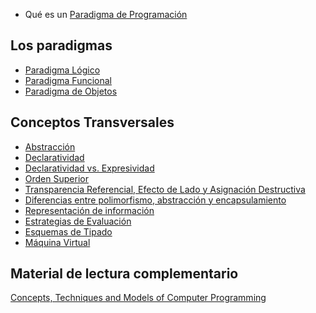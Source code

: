 -   Qué es un [Paradigma de Programación](paradigma-de-programacion.md)

Los paradigmas
--------------

-   [Paradigma Lógico](paradigma-logico.md)
-   [Paradigma Funcional](paradigma-funcional.md)
-   [Paradigma de Objetos](paradigma-de-objetos.md)

Conceptos Transversales
-----------------------

-   [Abstracción](abstraccion.md)
-   [Declaratividad](declaratividad.md)
-   [Declaratividad vs. Expresividad](declaratividad-vs--expresividad.md)
-   [Orden Superior](orden-superior.md)
-   [Transparencia Referencial, Efecto de Lado y Asignación Destructiva](transparencia-referencial--efecto-de-lado-y-asignacion-destructiva.md)
-   [Diferencias entre polimorfismo, abstracción y encapsulamiento](diferencias-entre-polimorfismo--abstraccion-y-encapsulamiento.md)
-   [Representación de información](representacion-de-informacion.md)
-   [Estrategias de Evaluación](estrategias-de-evaluacion.md)
-   [Esquemas de Tipado](esquemas-de-tipado.md)
-   [Máquina Virtual](maquina-virtual.md)

Material de lectura complementario
----------------------------------

[Concepts, Techniques and Models of Computer Programming](http://www.epsa.org/forms/uploadFiles/3B6300000000.filename.booksingle.pdf)
